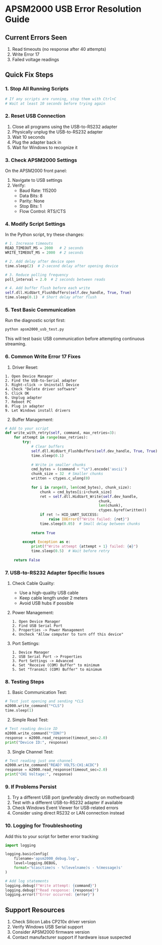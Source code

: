 # APSM2000 USB Error Resolution Guide

## Current Errors Seen
1. Read timeouts (no response after 40 attempts)
2. Write Error 17
3. Failed voltage readings

## Quick Fix Steps

### 1. Stop All Running Scripts
```bash
# If any scripts are running, stop them with Ctrl+C
# Wait at least 10 seconds before trying again
```

### 2. Reset USB Connection
1. Close all programs using the USB-to-RS232 adapter
2. Physically unplug the USB-to-RS232 adapter
3. Wait 10 seconds
4. Plug the adapter back in
5. Wait for Windows to recognize it

### 3. Check APSM2000 Settings
On the APSM2000 front panel:
1. Navigate to USB settings
2. Verify:
   - Baud Rate: 115200
   - Data Bits: 8
   - Parity: None
   - Stop Bits: 1
   - Flow Control: RTS/CTS

### 4. Modify Script Settings
In the Python script, try these changes:

```python
# 1. Increase timeouts
READ_TIMEOUT_MS = 2000   # 2 seconds
WRITE_TIMEOUT_MS = 2000  # 2 seconds

# 2. Add delay after device open
time.sleep(2)  # 2-second delay after opening device

# 3. Reduce polling frequency
poll_interval = 2.0  # 2 seconds between reads

# 4. Add buffer flush before each write
self.dll.HidUart_FlushBuffers(self.dev_handle, True, True)
time.sleep(0.1)  # Short delay after flush
```

### 5. Test Basic Communication
Run the diagnostic script first:
```bash
python apsm2000_usb_test.py
```

This will test basic USB communication before attempting continuous streaming.

### 6. Common Write Error 17 Fixes

1. Driver Reset:
```
1. Open Device Manager
2. Find the USB-to-Serial adapter
3. Right-click -> Uninstall Device
4. Check "Delete driver software"
5. Click OK
6. Unplug adapter
7. Reboot PC
8. Plug in adapter
9. Let Windows install drivers
```

2. Buffer Management:
```python
# Add to your script
def write_with_retry(self, command, max_retries=3):
    for attempt in range(max_retries):
        try:
            # Clear buffers
            self.dll.HidUart_FlushBuffers(self.dev_handle, True, True)
            time.sleep(0.1)
            
            # Write in smaller chunks
            cmd_bytes = (command + "\n").encode('ascii')
            chunk_size = 32  # Smaller chunks
            written = ctypes.c_ulong(0)
            
            for i in range(0, len(cmd_bytes), chunk_size):
                chunk = cmd_bytes[i:i+chunk_size]
                ret = self.dll.HidUart_Write(self.dev_handle,
                                           chunk,
                                           len(chunk),
                                           ctypes.byref(written))
                if ret != HID_UART_SUCCESS:
                    raise IOError(f"Write failed: {ret}")
                time.sleep(0.05)  # Small delay between chunks
            
            return True
            
        except Exception as e:
            print(f"Write attempt {attempt + 1} failed: {e}")
            time.sleep(0.5)  # Wait before retry
            
    return False
```

### 7. USB-to-RS232 Adapter Specific Issues

1. Check Cable Quality:
   - Use a high-quality USB cable
   - Keep cable length under 2 meters
   - Avoid USB hubs if possible

2. Power Management:
   ```
   1. Open Device Manager
   2. Find USB Serial Port
   3. Properties -> Power Management
   4. Uncheck "Allow computer to turn off this device"
   ```

3. Port Settings:
   ```
   1. Device Manager
   2. USB Serial Port -> Properties
   3. Port Settings -> Advanced
   4. Set "Receive (COM) Buffer" to minimum
   5. Set "Transmit (COM) Buffer" to minimum
   ```

### 8. Testing Steps

1. Basic Communication Test:
```python
# Test just opening and sending *CLS
m2000.write_command("*CLS")
time.sleep(1)
```

2. Simple Read Test:
```python
# Test reading device ID
m2000.write_command("*IDN?")
response = m2000.read_response(timeout_sec=2.0)
print("Device ID:", response)
```

3. Single Channel Test:
```python
# Test reading just one channel
m2000.write_command("READ? VOLTS:CH1:ACDC")
response = m2000.read_response(timeout_sec=2.0)
print("CH1 Voltage:", response)
```

### 9. If Problems Persist

1. Try a different USB port (preferably directly on motherboard)
2. Test with a different USB-to-RS232 adapter if available
3. Check Windows Event Viewer for USB-related errors
4. Consider using direct RS232 or LAN connection instead

### 10. Logging for Troubleshooting

Add this to your script for better error tracking:

```python
import logging

logging.basicConfig(
    filename='apsm2000_debug.log',
    level=logging.DEBUG,
    format='%(asctime)s - %(levelname)s - %(message)s'
)

# Add log statements
logging.debug(f"Write attempt: {command}")
logging.debug(f"Read response: {response}")
logging.error(f"Error occurred: {error}")
```

## Support Resources

1. Check Silicon Labs CP210x driver version
2. Verify Windows USB Serial support
3. Consider APSM2000 firmware version
4. Contact manufacturer support if hardware issue suspected